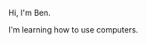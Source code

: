 Hi, I'm Ben.

I'm learning how to use computers.

<!---
CriticalModel/CriticalModel is a special repository because its `README.md` (this file) appears on your GitHub profile.
You can click the Preview link to take a look at your changes.
--->

